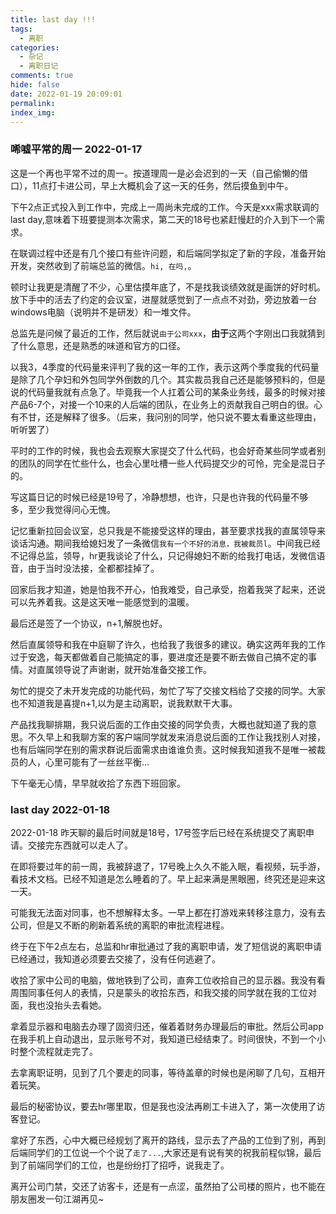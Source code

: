 ```yaml
---
title: last day !!!
tags:
  - 离职
categories:
  - 杂记
  - 离职日记
comments: true
hide: false
date: 2022-01-19 20:09:01
permalink:
index_img:
---
```


### 唏嘘平常的周一 2022-01-17

这是一个再也平常不过的周一。按道理周一是必会迟到的一天（自己偷懒的借口），11点打卡进公司，早上大概机会了这一天的任务，然后摸鱼到中午。

下午2点正式投入到工作中，完成上一周尚未完成的工作。今天是xxx需求联调的last day,意味着下班要提测本次需求，第二天的18号也紧赶慢赶的介入到下一个需求。

在联调过程中还是有几个接口有些许问题，和后端同学拟定了新的字段，准备开始开发，突然收到了前端总监的微信。`hi, 在吗,`。

顿时让我更是清醒了不少，心里估摸年底了，不是找我谈绩效就是画饼的好时机。放下手中的活去了约定的会议室，进屋就感觉到了一点点不对劲，旁边放着一台windows电脑（说明并不是研发）和一堆文件。

总监先是问候了最近的工作，然后就说`由于公司xxx`，**由于**这两个字刚出口我就猜到了什么意思，还是熟悉的味道和官方的口径。

以我3，4季度的代码量来评判了我的这一年的工作，表示这两个季度我的代码量是除了几个孕妇和外包同学外倒数的几个。其实裁员我自己还是能够预料的，但是说的代码量我就有点急了。毕竟我一个人扛着公司的某条业务线，最多的时候对接产品6-7个，对接一个10来的人后端的团队，在业务上的贡献我自己明白的很。心有不甘，还是解释了很多。（后来，我问别的同学，他只说不要太看重这些理由，听听罢了）

平时的工作的时候，我也会去观察大家提交了什么代码，也会好奇某些同学或者别的团队的同学在忙些什么，也会心里吐槽一些人代码提交少的可怜，完全是混日子的。

写这篇日记的时候已经是19号了，冷静想想，也许，只是也许我的代码量不够多，至少我觉得问心无愧。

记忆重新拉回会议室，总只我是不能接受这样的理由，甚至要求找我的直属领导来谈话沟通。期间我给媳妇发了一条微信`我有一个不好的消息，我被裁员l`。中间我已经不记得总监，领导，hr更我谈论了什么，只记得媳妇不断的给我打电话，发微信语音，由于当时没法接，全都都挂掉了。

回家后我才知道，她是怕我不开心，怕我难受，自己承受，抱着我哭了起来，还说可以先养着我。这是这天唯一能感觉到的温暖。

最后还是签了一个协议，n+1,解脱也好。

然后直属领导和我在中庭聊了许久，也给我了我很多的建议。确实这两年我的工作过于安逸，每天都做着自己能搞定的事，要进度还是要不断去做自己搞不定的事情。对直属领导说了声谢谢，就开始准备交接工作。

匆忙的提交了未开发完成的功能代码，匆忙了写了交接文档给了交接的同学。大家也不知道我是喜提n+1,以为是主动离职，说我默默干大事。

产品找我聊排期，我只说后面的工作由交接的同学负责，大概也就知道了我的意思。不久早上和我聊方案的客户端同学就发来消息说后面的工作让我找别人对接，也有后端同学在别的需求群说后面需求由谁谁负责。这时候我知道我不是唯一被裁员的人，心里可能有了一丝丝平衡...

下午毫无心情，早早就收拾了东西下班回家。

### last day 2022-01-18

2022-01-18 昨天聊的最后时间就是18号，17号签字后已经在系统提交了离职申请。交接完东西就可以走人了。

在即将要过年的前一周，我被辞退了，17号晚上久久不能入眠，看视频，玩手游，看技术文档。已经不知道是怎么睡着的了。早上起来满是黑眼圈，终究还是迎来这一天。

可能我无法面对同事，也不想解释太多。一早上都在打游戏来转移注意力，没有去公司，但是又不断的刷新着系统的离职的审批流程进程。

终于在下午2点左右，总监和hr审批通过了我的离职申请，发了短信说的离职申请已经通过，我知道必须要去交接了，没有任何逃避了。

收拾了家中公司的电脑，做地铁到了公司，直奔工位收拾自己的显示器。我没有看周围同事任何人的表情，只是蒙头的收拾东西，和我交接的同学就在我的工位对面，我也没抬头去看她。

拿着显示器和电脑去办理了固资归还，催着着财务办理最后的审批。然后公司app在我手机上自动退出，显示账号不对，我知道已经结束了。时间很快，不到一个小时整个流程就走完了。

去拿离职证明，见到了几个要走的同事，等待盖章的时候也是闲聊了几句，互相开着玩笑。

最后的秘密协议，要去hr哪里取，但是我也没法再刷工卡进入了，第一次使用了访客登记。

拿好了东西，心中大概已经规划了离开的路线，显示去了产品的工位到了别，再到后端同学们的工位说一个个说了`走了...`,大家还是有说有笑的祝我前程似锦，最后到了前端同学们的工位，也是纷纷打了招呼，说我走了。

离开公司门禁，交还了访客卡，还是有一点涩，虽然拍了公司楼的照片，也不能在朋友圈发一句江湖再见~
